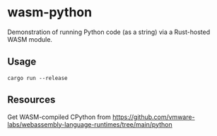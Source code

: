 # wasm-python

Demonstration of running Python code (as a string) via a Rust-hosted WASM module.

## Usage

```
cargo run --release
```

## Resources

Get WASM-compiled CPython from https://github.com/vmware-labs/webassembly-language-runtimes/tree/main/python
